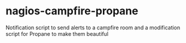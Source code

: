 nagios-campfire-propane
=======================

Notification script to send alerts to a campfire room and a modification script for Propane to make them beautiful